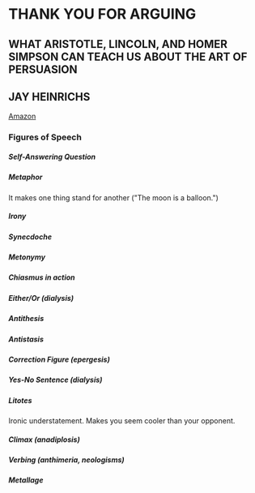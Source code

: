 # THANK YOU FOR ARGUING
## WHAT ARISTOTLE, LINCOLN, AND HOMER SIMPSON CAN TEACH US ABOUT THE ART OF PERSUASION
## JAY HEINRICHS
[Amazon](https://www.amazon.com/Thank-You-Arguing-Revised-Updated/dp/0385347758/ref=sr_1_1?ie=UTF8&qid=1488659508&sr=8-1&keywords=THANK+YOU+for+arguing)

### Figures of Speech 

##### Self-Answering Question
##### Metaphor
It makes one thing stand for another ("The moon is a balloon.")

##### Irony
##### Synecdoche
##### Metonymy
##### Chiasmus in action
##### Either/Or (dialysis)
##### Antithesis
##### Antistasis
##### Correction Figure (epergesis)
##### Yes-No Sentence (dialysis)
##### Litotes
Ironic understatement. Makes you seem cooler than your opponent.

##### Climax (anadiplosis)
##### Verbing (anthimeria, neologisms)
##### Metallage




